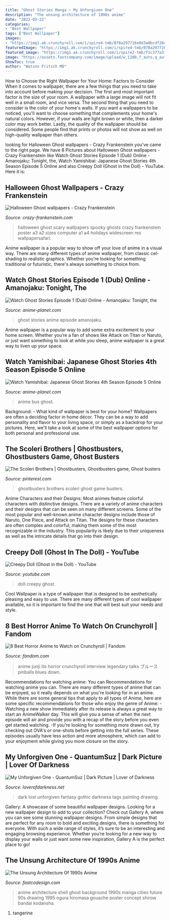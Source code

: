 ```yaml
---
title: "Ghost Stories Manga ~ My Unforgiven One"
description: "The unsung architecture of 1990s anime"
date: "2022-03-22"
categories:
- "Best Wallpaper"
tags: ["Best Wallpaper"]
images:
- "https://img1.ak.crunchyroll.com/i/spire4-tmb/078a297716e8d3a0bcdf20c97d1327421452213016_full.jpg"
featuredImage: "https://img1.ak.crunchyroll.com/i/spire4-tmb/078a297716e8d3a0bcdf20c97d1327421452213016_full.jpg"
featured_image: "https://img1.ak.crunchyroll.com/i/spire2-tmb/f1c377a31af182319e0256119810fe2c1485220575_full.jpg"
image: "https://assets.fastcompany.com/image/upload/w_1280,f_auto,q_auto,fl_lossy/fc/3062683-poster-p-2-what-90s-anime-can-teach-architects.jpg"
ShowToc: true
author: "Watson Fritsch MD"
---
```



How to Choose the Right Wallpaper for Your Home: Factors to Consider
When it comes to wallpaper, there are a few things that you need to take into account before making your decision. The first and most important factor is the size of your room. A wallpaper with a large image will not fit well in a small room, and vice versa. 
The second thing that you need to consider is the color of your home's walls. If you want a wallpapers to be noticed, you'll want to choose something that complements your home's natural colors. However, if your walls are light brown or white, then a darker color may work better. 
Lastly, the quality of the wallpaper should be considered. Some people find that prints or photos will not show as well on high-quality wallpaper than others.

	

		
looking for Halloween Ghost wallpapers - Crazy Frankenstein you've came to the right page. We have 8 Pictures about Halloween Ghost wallpapers - Crazy Frankenstein like Watch Ghost Stories Episode 1 (Dub) Online - Amanojaku: Tonight, the, Watch Yamishibai: Japanese Ghost Stories 4th Season Episode 5 Online and also Creepy Doll (Ghost in the Doll) - YouTube. Here it is:
		
    
## Halloween Ghost Wallpapers - Crazy Frankenstein

<img loading=lazy src="https://crazy-frankenstein.com/free-wallpapers-files/holidays-wallpapers/halloween-ghost-wallpapers/scary-halloween-ghost-wallpapers-1600x1200.jpg" onerror="this.onerror=null;this.src='https://tse1.mm.bing.net/th?id=OIP.w8_k12OLbgedFVy4up_L4QHaFj&amp;pid=15.1';" alt="Halloween Ghost wallpapers - Crazy Frankenstein">

_Source: crazy-frankenstein.com_

>halloween ghost scary wallpapers spooky ghosts crazy frankenstein poster a3 a2 sizes computer a1 a4 holidays widescreen res wallpapersafari. 

	

Anime wallpaper is a popular way to show off your love of anime in a visual way. There are many different types of anime wallpaper, from classic cel-shading to realistic graphics. Whether you're looking for something traditional or futuristic, there's always something to choice from.

    
## Watch Ghost Stories Episode 1 (Dub) Online - Amanojaku: Tonight, The

<img loading=lazy src="https://img1.ak.crunchyroll.com/i/spire4-tmb/078a297716e8d3a0bcdf20c97d1327421452213016_full.jpg" onerror="this.onerror=null;this.src='https://tse4.mm.bing.net/th?id=OIP.pM-NHe1ZiVCzmjAkdLkeBAHaFm&amp;pid=15.1';" alt="Watch Ghost Stories Episode 1 (Dub) Online - Amanojaku: Tonight, the">

_Source: anime-planet.com_

>ghost stories anime episode amanojaku. 

	

Anime wallpaper is a popular way to add some extra excitement to your home screen. Whether you’re a fan of shows like Attack on Titan or Naruto, or just want something to look at while you sleep, anime wallpaper is a great way to liven up your space.

    
## Watch Yamishibai: Japanese Ghost Stories 4th Season Episode 5 Online

<img loading=lazy src="https://img1.ak.crunchyroll.com/i/spire2-tmb/f1c377a31af182319e0256119810fe2c1485220575_full.jpg" onerror="this.onerror=null;this.src='https://tse3.mm.bing.net/th?id=OIP.N47E6dQiNVwPtsi-JriGcQHaEK&amp;pid=15.1';" alt="Watch Yamishibai: Japanese Ghost Stories 4th Season Episode 5 Online">

_Source: anime-planet.com_

>anime bus ghost. 

	

Background: - What kind of wallpaper is best for your home?
Wallpapers are often a deciding factor in home décor. They can be a way to add personality and flavor to your living space, or simply as a backdrop for your pictures. Here, we'll take a look at some of the best wallpaper options for both personal and professional use.

    
## The Scoleri Brothers | Ghostbusters, Ghostbusters Game, Ghost Busters

<img loading=lazy src="https://i.pinimg.com/736x/08/76/e4/0876e49ce3cf2e6c27f8bb9f7fd0a33b--ghostbusters-brother.jpg" onerror="this.onerror=null;this.src='https://tse3.mm.bing.net/th?id=OIP.1n0fQjQh5MBks8w_LWuo9AEsCX&amp;pid=15.1';" alt="The Scoleri Brothers | Ghostbusters, Ghostbusters game, Ghost busters">

_Source: pinterest.com_

>ghostbusters brothers scoleri ghost game busters. 

	

Anime Characters and their Designs: Most animes feature colorful characters with distinctive designs.
There are a variety of anime characters and their designs that can be seen on many different screens. Some of the most popular and well-known anime character designs include those of Naruto, One Piece, and Attack on Titan. The designs for these characters are often complex and colorful, making them some of the most recognizable in the industry. This popularity is likely due to their uniqueness as well as the intricate details that go into their design.

    
## Creepy Doll (Ghost In The Doll) - YouTube

<img loading=lazy src="http://i.ytimg.com/vi/pooVEpguo5U/hqdefault.jpg" onerror="this.onerror=null;this.src='https://tse1.mm.bing.net/th?id=OIP.he5UiE4lsK-dbDLSy1khmgHaFj&amp;pid=15.1';" alt="Creepy Doll (Ghost in the Doll) - YouTube">

_Source: youtube.com_

>doll creepy ghost. 

	

Cool Wallpaper is a type of wallpaper that is designed to be aesthetically pleasing and easy to use. There are many different types of cool wallpaper available, so it is important to find the one that will best suit your needs and style.

    
## 8 Best Horror Anime To Watch On Crunchyroll | Fandom

<img loading=lazy src="https://static.wikia.nocookie.net/361ba52f-b06b-44f2-90c3-b2ac1669fac2/thumbnail-down/width/1280/height/720" onerror="this.onerror=null;this.src='https://tse2.mm.bing.net/th?id=OIP.9vuNej7GL3KOjQQCvAbmyQHaEK&amp;pid=15.1';" alt="8 Best Horror Anime to Watch on Crunchyroll | Fandom">

_Source: fandom.com_

>anime junji ito horror crunchyroll interview legendary talks ブルース pinballs blues down. 

	

Recommendations for watching anime: You can
Recommendations for watching anime you can. There are many different types of anime that can be enjoyed, so it really depends on what you're looking for in an anime. While there are some general tips that apply to all types of Anime, here are some specific recommendations for those who enjoy the genre of Anime: 
-Watching a new show immediately after its release is always a great way to start an AnimeWalker day. This will give you a sense of when the next episode will air and provide you with a recap of the story before you even get started watching. 
-If you're looking for something more drawn out, try checking out OVA's or one-shots before getting into the full series. These episodes usually have less action and more atmosphere, which can add to your enjoyment while giving you more closure on the story.

    
## My Unforgiven One - QuantumSuz | Dark Picture | Lover Of Darkness

<img loading=lazy src="http://www.loverofdarkness.net/LOD/images/gallery/main/52/220_e55524fad9e8e3c2b9b8335a03eb1290.jpg" onerror="this.onerror=null;this.src='https://tse1.mm.bing.net/th?id=OIP.TD6jiJonAfYhnJUn_0U_8wHaKV&amp;pid=15.1';" alt="My Unforgiven One - QuantumSuz | Dark Picture | Lover of Darkness">

_Source: loverofdarkness.net_

>dark lost unforgiven fantasy gothic darkness tags painting drawing. 

	

Gallery: A showcase of some beautiful wallpaper designs.
Looking for a new wallpaper design to add to your collection? Check out Gallery A, where you can see some stunning wallpaper designs. From simple designs that are perfect for any room to bold and exciting designs, there is something for everyone. With such a wide range of styles, it’s sure to be an interesting and engaging browsing experience. Whether you’re looking for a new way to display your walls or just want some new inspiration, Gallery A is the perfect place to go!





	
	
    
## The Unsung Architecture Of 1990s Anime

<img loading=lazy src="https://assets.fastcompany.com/image/upload/w_1280,f_auto,q_auto,fl_lossy/fc/3062683-poster-p-2-what-90s-anime-can-teach-architects.jpg" onerror="this.onerror=null;this.src='https://tse2.mm.bing.net/th?id=OIP.B_A-p2wnocMPlquWk-064AHaEK&amp;pid=15.1';" alt="The Unsung Architecture Of 1990s Anime">

_Source: fastcodesign.com_

>anime architecture shell ghost background 1990s manga cities future 90s drawing 1995 ogura hiromasa gouache poster concept shirow bandai kodansha. 

	

1. tangerine 

